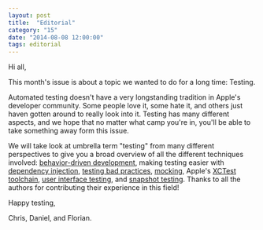 ```yaml
---
layout: post
title:  "Editorial"
category: "15"
date: "2014-08-08 12:00:00"
tags: editorial
---
```


Hi all,

This month's issue is about a topic we wanted to do for a long time: Testing.

Automated testing doesn't have a very longstanding tradition in Apple's developer community. Some people love it, some hate it, and others just haven gotten around to really look into it. Testing has many different aspects, and we hope that no matter what camp you're in, you'll be able to take something away form this issue.

We will take look at umbrella term "testing" from many different perspectives to give you a broad overview of all the different techniques involved: [behavior-driven development](TODO), making testing easier with [dependency injection](TODO), [testing bad practices](TODO), [mocking](TODO), Apple's [XCTest toolchain](TODO), [user interface testing](TODO), and [snapshot testing](TODO). Thanks to all the authors for contributing their experience in this field!


Happy testing,

Chris, Daniel, and Florian.
